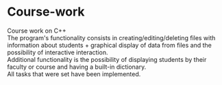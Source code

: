 # Course-work
Course work on C++  
The program's functionality consists in creating/editing/deleting files with information about students + graphical display of data from files and the possibility of interactive interaction.  
Additional functionality is the possibility of displaying students by their faculty or course and having a built-in dictionary.  
All tasks that were set have been implemented.  
